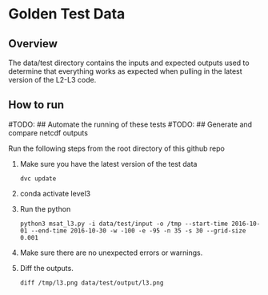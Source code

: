 # Golden Test Data

## Overview

The data/test directory contains the inputs and expected outputs used to determine that everything works as expected when pulling in the latest version of the L2-L3 code.

## How to run

#TODO: ## Automate the running of these tests
#TODO: ## Generate and compare netcdf outputs

Run the following steps from the root directory of this github repo

1. Make sure you have the latest version of the test data

    ```
    dvc update
    ```

1. conda activate level3
1. Run the python

    ```
    python3 msat_l3.py -i data/test/input -o /tmp --start-time 2016-10-01 --end-time 2016-10-30 -w -100 -e -95 -n 35 -s 30 --grid-size 0.001
    ```

1. Make sure there are no unexpected errors or warnings.
1. Diff the outputs.

    ```
    diff /tmp/l3.png data/test/output/l3.png
    ```